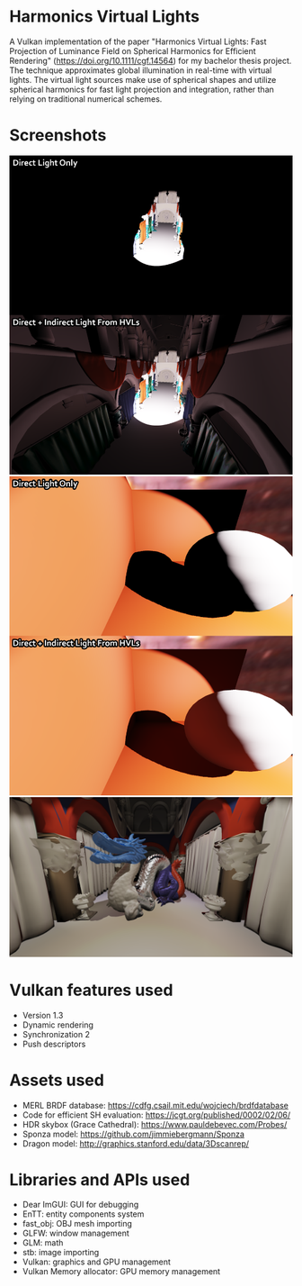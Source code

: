 # Harmonics Virtual Lights
A Vulkan implementation of the paper "Harmonics Virtual Lights: Fast Projection of Luminance Field on Spherical Harmonics for Efficient Rendering" (https://doi.org/10.1111/cgf.14564) for my bachelor thesis project. The technique approximates global illumination in real-time with virtual lights. The virtual light sources make use of spherical shapes and utilize spherical harmonics for fast light projection and integration, rather than relying on traditional numerical schemes.

# Screenshots
![github-small](Screenshots/SponzaSceneResults.png)
![github-small](Screenshots/TestSceneResults.png)
![github-small](Screenshots/DragonSceneBenchmarkView.png)

# Vulkan features used
* Version 1.3
* Dynamic rendering
* Synchronization 2
* Push descriptors

# Assets used
* MERL BRDF database: https://cdfg.csail.mit.edu/wojciech/brdfdatabase
* Code for efficient SH evaluation: https://jcgt.org/published/0002/02/06/
* HDR skybox (Grace Cathedral): https://www.pauldebevec.com/Probes/
* Sponza model: https://github.com/jimmiebergmann/Sponza
* Dragon model: http://graphics.stanford.edu/data/3Dscanrep/

# Libraries and APIs used
* Dear ImGUI: GUI for debugging
* EnTT: entity components system
* fast_obj: OBJ mesh importing
* GLFW: window management
* GLM: math
* stb: image importing
* Vulkan: graphics and GPU management
* Vulkan Memory allocator: GPU memory management
